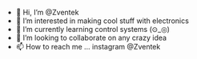 - 👋 Hi, I’m @Zventek
- 👀 I’m interested in making cool stuff with electronics
- 🌱 I’m currently learning control systems (⊙_◎)
- 💞️ I’m looking to collaborate on any crazy idea
- 📫 How to reach me ... instagram @Zventek

<!---
Zventek/Zventek is a ✨ special ✨ repository because its `README.md` (this file) appears on your GitHub profile.
You can click the Preview link to take a look at your changes.
--->
